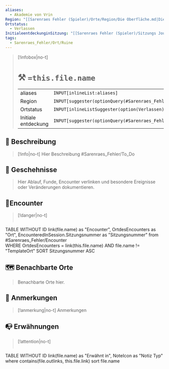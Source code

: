 ```yaml
---
aliases:
  - Akademie von Vrin
Region: "[[Sarenraes Fehler (Spieler)/Orte/Region/Die Oberfläche.md|Die Oberfläche]]"
Ortstatus:
  - Verlassen
InitialeentdeckunginSitzung: "[[Sarenraes Fehler (Spieler)/Sitzungs Journals/014 -Die Akademie- Journal.md|014 -Die Akademie- Journal]]"
tags:
  - Sarenraes_Fehler/Ort/Ruine
---
```

> [!infobox|no-t]
> # ⚒️ `=this.file.name`
> | |   |
> |---|---|
> |aliases | `INPUT[inlineList:aliases]` |
> |Region | `INPUT[suggester(optionQuery(#Sarenraes_Fehler/Ort/Region)):Region]` |
> | Ortstatus |`INPUT[inlineListSuggester(option(Verlassen), option(Infiziert), option(Bewohnt)):Ortstatus]` | 
> |Initiale entdeckung | `INPUT[suggester(optionQuery(#Sarenraes_Fehler/Abenteuer/Session_Journal)):InitialeentdeckunginSitzung]` |

## 🌄 Beschreibung
> [!info|no-t]
> Hier Beschreibung #Sarenraes_Fehler/To_Do 

## 📅 Geschehnisse
>
>Hier Ablauf, Funde, Encounter verlinken und besondere Ereignisse oder Veränderungen dokumentieren.


## 🐓Encounter
> [!danger|no-t]
> ```dataview
TABLE WITHOUT ID 
link(file.name) as "Encounter", OrtdesEncounters as "Ort", EncounteredInSession.Sitzungsnummer as "Sitzungsnummer"
from #Sarenraes_Fehler/Encounter  
WHERE OrtdesEncounters = link(this.file.name) AND file.name != "TemplateOrt"
SORT Sitzungsnummer ASC

## 🗺️ Benachbarte Orte
>
> Benachbarte Orte hier.

## 📌 Anmerkungen
> [!anmerkung|no-t]
> Anmerkungen

## 📭 Erwähnungen 
> [!attention|no-t]
> ```dataview
TABLE WITHOUT ID link(file.name) as "Erwähnt in", NoteIcon as "Notiz Typ"
where contains(file.outlinks, this.file.link)
sort file.name


